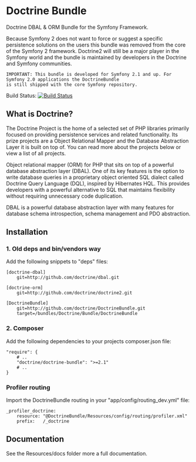 # Doctrine Bundle

Doctrine DBAL & ORM Bundle for the Symfony Framework.

Because Symfony 2 does not want to force or suggest a specific persistence solutions on the users
this bundle was removed from the core of the Symfony 2 framework. Doctrine2 will still be a major player
in the Symfony world and the bundle is maintained by developers in the Doctrine and Symfony communities.

    IMPORTANT: This bundle is developed for Symfony 2.1 and up. For Symfony 2.0 applications the DoctrineBundle
    is still shipped with the core Symfony repository.

Build Status: [![Build Status](https://secure.travis-ci.org/doctrine/DoctrineBundle.png?branch=master)](http://travis-ci.org/doctrine/DoctrineBundle)

## What is Doctrine?

The Doctrine Project is the home of a selected set of PHP libraries primarily focused on providing persistence
services and related functionality. Its prize projects are a Object Relational Mapper and the Database Abstraction
Layer it is built on top of. You can read more about the projects below or view a list of all projects.

Object relational mapper (ORM) for PHP that sits on top of a powerful database abstraction layer (DBAL).
One of its key features is the option to write database queries in a proprietary object oriented SQL dialect
called Doctrine Query Language (DQL), inspired by Hibernates HQL. This provides developers with a powerful
alternative to SQL that maintains flexibility without requiring unnecessary code duplication.

DBAL is a powerful database abstraction layer with many features for database schema introspection,
schema management and PDO abstraction.

## Installation

### 1. Old deps and bin/vendors way

Add the following snippets to "deps" files:

    [doctrine-dbal]
        git=http://github.com/doctrine/dbal.git

    [doctrine-orm]
        git=http://github.com/doctrine/doctrine2.git

    [DoctrineBundle]
        git=http://github.com/doctrine/DoctrineBundle.git
        target=/bundles/Doctrine/Bundle/DoctrineBundle

### 2. Composer

Add the following dependencies to your projects composer.json file:

    "require": {
        # ..
        "doctrine/doctrine-bundle": ">=2.1"
        # ..
    }

### Profiler routing

Import the DoctrineBundle routing in your "app/config/routing_dev.yml" file:

    _profiler_doctrine:
        resource: "@DoctrineBundle/Resources/config/routing/profiler.xml"
        prefix:   /_doctrine


## Documentation

See the Resources/docs folder more a full documentation.
